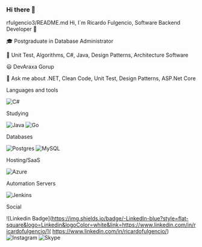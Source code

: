 ### Hi there 👋

rfulgencio3/README.md
Hi, I´m Ricardo Fulgencio, Software Backend Developer 👋</p>

🎓 Postgraduate in Database Administrator</p>
📘 Unit Test, Algorithms, C#, Java, Design Patterns, Architecture Software</p>
😃 DevAraxa Gorup</p>
💬 Ask me about .NET, Clean Code, Unit Test, Design Patterns, ASP.Net Core</p>

Languages and tools</p>
![C#](https://img.shields.io/badge/c%23-%23239120.svg?style=for-the-badge&logo=c-sharp&logoColor=white)</p> 

Studying</p>
![Java](https://img.shields.io/badge/java-%23ED8B00.svg?style=for-the-badge&logo=java&logoColor=white) ![Go](https://img.shields.io/badge/go-%2300ADD8.svg?style=for-the-badge&logo=go&logoColor=white)</p>

Databases</p>
![Postgres](https://img.shields.io/badge/postgres-%23316192.svg?style=for-the-badge&logo=postgresql&logoColor=white) ![MySQL](https://img.shields.io/badge/mysql-%2300f.svg?style=for-the-badge&logo=mysql&logoColor=white)</p>

Hosting/SaaS</p>
![Azure](https://img.shields.io/badge/azure-%230072C6.svg?style=for-the-badge&logo=azure-devops&logoColor=white)</p>

Automation Servers</p>
![Jenkins](https://img.shields.io/badge/jenkins-%232C5263.svg?style=for-the-badge&logo=jenkins&logoColor=white)</p>

Social</p>
![Linkedin Badge](https://img.shields.io/badge/-LinkedIn-blue?style=flat-square&logo=Linkedin&logoColor=white&link=https://www.linkedin.com/in/ricardofulgencio/]( https://www.linkedin.com/in/ricardofulgencio/)
![Instagram](https://img.shields.io/badge/rfulgencio3-%23E4405F.svg?style=for-the-badge&logo=Instagram&logoColor=white)
![Skype](https://img.shields.io/badge/ricardo.fulgencio-%2300AFF0.svg?style=for-the-badge&logo=Skype&logoColor=white)

<!--
**rfulgencio3/rfulgencio3** is a ✨ _special_ ✨ repository because its `README.md` (this file) appears on your GitHub profile.

Here are some ideas to get you started:

- 🔭 I’m currently working on ...
- 🌱 I’m currently learning ...
- 👯 I’m looking to collaborate on ...
- 🤔 I’m looking for help with ...
- 💬 Ask me about ...
- 📫 How to reach me: ...
- 😄 Pronouns: ...
- ⚡ Fun fact: ...
-->
